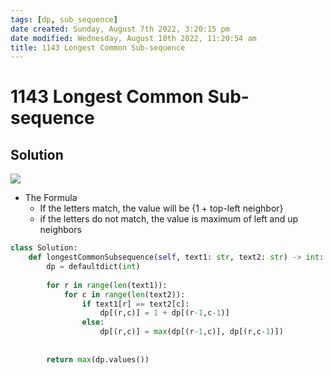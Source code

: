 ```yaml
---
tags: [dp, sub_sequence]
date created: Sunday, August 7th 2022, 3:20:15 pm
date modified: Wednesday, August 10th 2022, 11:20:54 am
title: 1143 Longest Common Sub-sequence
---
```


# 1143 Longest Common Sub-sequence

## Solution

![](https://cdn.programiz.com/sites/tutorial2program/files/lcs-Table-4.png)

- The Formula
	- If the letters match, the value will be {1 +  top-left neighbor}
	- if the letters do not match, the value is maximum of left and up neighbors

```python
class Solution:
    def longestCommonSubsequence(self, text1: str, text2: str) -> int:
        dp = defaultdict(int)
        
        for r in range(len(text1)):
            for c in range(len(text2)):
                if text1[r] == text2[c]:
                    dp[(r,c)] = 1 + dp[(r-1,c-1)]
                else:
                    dp[(r,c)] = max(dp[(r-1,c)], dp[(r,c-1)])
        
        
        return max(dp.values())
```
